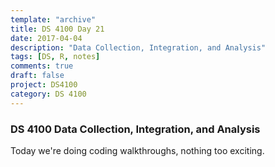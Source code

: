 ```yaml
---
template: "archive"
title: DS 4100 Day 21
date: 2017-04-04
description: "Data Collection, Integration, and Analysis"
tags: [DS, R, notes]
comments: true
draft: false
project: DS4100
category: DS 4100
---
```



### DS 4100 Data Collection, Integration, and Analysis



Today we're doing coding walkthroughs, nothing too exciting.